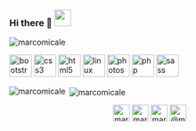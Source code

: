 ### Hi there 👋 <img src="https://raw.githubusercontent.com/MartinHeinz/MartinHeinz/master/wave.gif" width="30px">

<p align="left"> <img src="https://komarev.com/ghpvc/?username=marcomicale" alt="marcomicale" /> </p>

<p align="left"><img src="https://devicons.github.io/devicon/devicon.git/icons/bootstrap/bootstrap-plain.svg" alt="bootstrap" width="40" height="40"/> <img src="https://devicons.github.io/devicon/devicon.git/icons/css3/css3-original-wordmark.svg" alt="css3" width="40" height="40"/> <img src="https://devicons.github.io/devicon/devicon.git/icons/html5/html5-original-wordmark.svg" alt="html5" width="40" height="40"/> <img src="https://devicons.github.io/devicon/devicon.git/icons/linux/linux-original.svg" alt="linux" width="40" height="40"/> <img src="https://devicons.github.io/devicon/devicon.git/icons/photoshop/photoshop-plain.svg" alt="photoshop" width="40" height="40"/> <img src="https://devicons.github.io/devicon/devicon.git/icons/php/php-original.svg" alt="php" width="40" height="40"/> <img src="https://devicons.github.io/devicon/devicon.git/icons/sass/sass-original.svg" alt="sass" width="40" height="40"/></p>

<p><img align="left" src="https://github-readme-stats.vercel.app/api/top-langs/?username=marcomicale&layout=compact" alt="marcomicale" /></p>

<p>&nbsp;<img align="center" src="https://github-readme-stats.vercel.app/api?username=marcomicale&show_icons=true" alt="marcomicale" /></p>

<p align="center">
<a href="https://twitter.com/marcomicale" target="blank"><img align="center" src="https://cdn.jsdelivr.net/npm/simple-icons@3.0.1/icons/twitter.svg" alt="marcomicale" height="30" width="30" /></a>
<a href="https://linkedin.com/in/marcomicale" target="blank"><img align="center" src="https://cdn.jsdelivr.net/npm/simple-icons@3.0.1/icons/linkedin.svg" alt="marcomicale" height="30" width="30" /></a>
<a href="https://instagram.com/marcomicale" target="blank"><img align="center" src="https://cdn.jsdelivr.net/npm/simple-icons@3.0.1/icons/instagram.svg" alt="marcomicale" height="30" width="30" /></a>
<a href="https://medium.com/@marcomicale" target="blank"><img align="center" src="https://cdn.jsdelivr.net/npm/simple-icons@3.0.1/icons/medium.svg" alt="@marcomicale" height="30" width="30" /></a>
</p>




<!--
**MarcoMicale/MarcoMicale** is a ✨ _special_ ✨ repository because its `README.md` (this file) appears on your GitHub profile.

Here are some ideas to get you started:

- 🔭 I’m currently working on ...
- 🌱 I’m currently learning ...
- 👯 I’m looking to collaborate on ...
- 🤔 I’m looking for help with ...
- 💬 Ask me about ...
- 📫 How to reach me: ...
- 😄 Pronouns: ...
- ⚡ Fun fact: ...
-->
